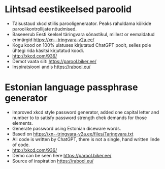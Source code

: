 # Lihtsad eestikeelsed paroolid
* Täisustaud xkcd stiilis parooligeneraator. Peaks rahuldama kõikide paroolikontrollijate nõudmised.
* Baseeerub Eesti keelsel täringvara sõnastikul, millest or eemaldatud erimärgid https://xn--tringvara-v2a.ee/
* Kogu kood on 100% ulatuses kirjutatud ChatGPT poolt, selles pole ühtegi rida käsitsi kirjutatud koodi.
* http://xkcd.com/936/
* Demot vaata siit: https://parool.biker.ee/
* Inspiratsiooni andis https://rabool.eu/

# Estonian language passphrase generator
* Improved xkcd style password generator, added one capital letter and number to to satisfy password strength chek demands for those elements.
* Generate password using Estonian diceware words.
* Based on https://xn--tringvara-v2a.ee/files/Taringvara.txt
* All code is written by ChatGPT, there is not a single, hand written linde of code.
* http://xkcd.com/936/
* Demo can be seen here https://parool.biker.ee/
* Source of inspiration https://rabool.eu/
